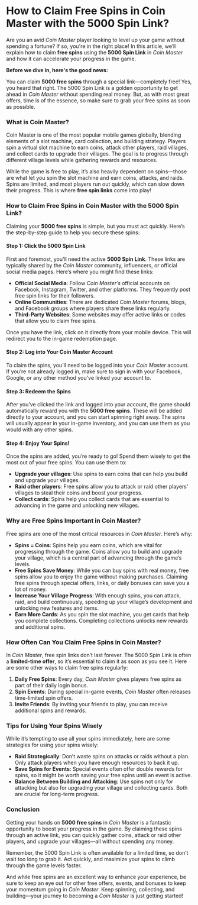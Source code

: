 # How to Claim Free Spins in Coin Master with the 5000 Spin Link?

Are you an avid *Coin Master* player looking to level up your game without spending a fortune? If so, you're in the right place! In this article, we’ll explain how to claim **free spins** using the **5000 Spin Link** in *Coin Master* and how it can accelerate your progress in the game.

**Before we dive in, here's the good news:**

You can claim **5000 free spins** through a special link—completely free! Yes, you heard that right. The 5000 Spin Link is a golden opportunity to get ahead in *Coin Master* without spending real money. But, as with most great offers, time is of the essence, so make sure to grab your free spins as soon as possible.

### What is Coin Master?

Coin Master is one of the most popular mobile games globally, blending elements of a slot machine, card collection, and building strategy. Players spin a virtual slot machine to earn coins, attack other players, raid villages, and collect cards to upgrade their villages. The goal is to progress through different village levels while gathering rewards and resources.

While the game is free to play, it’s also heavily dependent on spins—those are what let you spin the slot machine and earn coins, attacks, and raids. Spins are limited, and most players run out quickly, which can slow down their progress. This is where **free spin links** come into play!

### How to Claim Free Spins in Coin Master with the 5000 Spin Link?

Claiming your **5000 free spins** is simple, but you must act quickly. Here’s the step-by-step guide to help you secure these spins:

#### Step 1: Click the 5000 Spin Link

First and foremost, you'll need the active **5000 Spin Link**. These links are typically shared by the *Coin Master* community, influencers, or official social media pages. Here’s where you might find these links:
- **Official Social Media**: Follow *Coin Master’s* official accounts on Facebook, Instagram, Twitter, and other platforms. They frequently post free spin links for their followers.
- **Online Communities**: There are dedicated *Coin Master* forums, blogs, and Facebook groups where players share these links regularly.
- **Third-Party Websites**: Some websites may offer active links or codes that allow you to claim free spins.

Once you have the link, click on it directly from your mobile device. This will redirect you to the in-game redemption page.

#### Step 2: Log into Your Coin Master Account

To claim the spins, you’ll need to be logged into your *Coin Master* account. If you’re not already logged in, make sure to sign in with your Facebook, Google, or any other method you’ve linked your account to.

#### Step 3: Redeem the Spins

After you’ve clicked the link and logged into your account, the game should automatically reward you with the **5000 free spins**. These will be added directly to your account, and you can start spinning right away. The spins will usually appear in your in-game inventory, and you can use them as you would with any other spins.

#### Step 4: Enjoy Your Spins!

Once the spins are added, you’re ready to go! Spend them wisely to get the most out of your free spins. You can use them to:
- **Upgrade your villages**: Use spins to earn coins that can help you build and upgrade your villages.
- **Raid other players**: Free spins allow you to attack or raid other players’ villages to steal their coins and boost your progress.
- **Collect cards**: Spins help you collect cards that are essential to advancing in the game and unlocking new villages.

### Why are Free Spins Important in Coin Master?

Free spins are one of the most critical resources in *Coin Master*. Here’s why:
- **Spins = Coins**: Spins help you earn coins, which are vital for progressing through the game. Coins allow you to build and upgrade your village, which is a central part of advancing through the game’s levels.
- **Free Spins Save Money**: While you can buy spins with real money, free spins allow you to enjoy the game without making purchases. Claiming free spins through special offers, links, or daily bonuses can save you a lot of money.
- **Increase Your Village Progress**: With enough spins, you can attack, raid, and build continuously, speeding up your village’s development and unlocking new features and items.
- **Earn More Cards**: As you spin the slot machine, you get cards that help you complete collections. Completing collections unlocks new rewards and additional spins.

### How Often Can You Claim Free Spins in Coin Master?

In *Coin Master*, free spin links don’t last forever. The 5000 Spin Link is often a **limited-time offer**, so it’s essential to claim it as soon as you see it. Here are some other ways to claim free spins regularly:
1. **Daily Free Spins**: Every day, *Coin Master* gives players free spins as part of their daily login bonus.
2. **Spin Events**: During special in-game events, *Coin Master* often releases time-limited spin offers.
3. **Invite Friends**: By inviting your friends to play, you can receive additional spins and rewards.

### Tips for Using Your Spins Wisely

While it’s tempting to use all your spins immediately, here are some strategies for using your spins wisely:
- **Raid Strategically**: Don’t waste spins on attacks or raids without a plan. Only attack players when you have enough resources to back it up.
- **Save Spins for Events**: Special events often offer double rewards for spins, so it might be worth saving your free spins until an event is active.
- **Balance Between Building and Attacking**: Use spins not only for attacking but also for upgrading your village and collecting cards. Both are crucial for long-term progress.

### Conclusion

Getting your hands on **5000 free spins** in *Coin Master* is a fantastic opportunity to boost your progress in the game. By claiming these spins through an active link, you can quickly gather coins, attack or raid other players, and upgrade your villages—all without spending any money.

Remember, the 5000 Spin Link is often available for a limited time, so don’t wait too long to grab it. Act quickly, and maximize your spins to climb through the game levels faster.

And while free spins are an excellent way to enhance your experience, be sure to keep an eye out for other free offers, events, and bonuses to keep your momentum going in *Coin Master*. Keep spinning, collecting, and building—your journey to becoming a *Coin Master* is just getting started!
